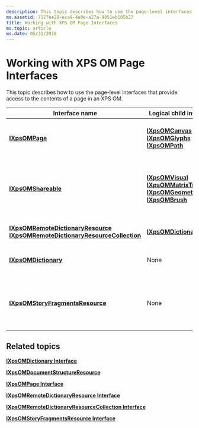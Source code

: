 ```yaml
---
description: This topic describes how to use the page-level interfaces that provide access to the contents of a page in an XPS OM.
ms.assetid: 7127ee28-eca9-4e0e-a27a-9051eb105b27
title: Working with XPS OM Page Interfaces
ms.topic: article
ms.date: 05/31/2018
---
```


# Working with XPS OM Page Interfaces

This topic describes how to use the page-level interfaces that provide access to the contents of a page in an XPS OM.



| Interface name                                                                                                                                                                              | Logical child interfaces                                                                                                                                                                                            | Description                                                                                                                                        |
|---------------------------------------------------------------------------------------------------------------------------------------------------------------------------------------------|---------------------------------------------------------------------------------------------------------------------------------------------------------------------------------------------------------------------|----------------------------------------------------------------------------------------------------------------------------------------------------|
| [**IXpsOMPage**](/windows/desktop/api/xpsobjectmodel/nn-xpsobjectmodel-ixpsompage)<br/>                                                                                                                                                 | [**IXpsOMCanvas**](/windows/desktop/api/xpsobjectmodel/nn-xpsobjectmodel-ixpsomcanvas)<br/> [**IXpsOMGlyphs**](/windows/desktop/api/xpsobjectmodel/nn-xpsobjectmodel-ixpsomglyphs)<br/> [**IXpsOMPath**](/windows/desktop/api/xpsobjectmodel/nn-xpsobjectmodel-ixpsompath)<br/>                                                                         | The root object of the page contents.<br/> This object represents a document part.<br/>                                                |
| [**IXpsOMShareable**](/windows/desktop/api/xpsobjectmodel/nn-xpsobjectmodel-ixpsomshareable)<br/>                                                                                                                                       | [**IXpsOMVisual**](/windows/desktop/api/xpsobjectmodel/nn-xpsobjectmodel-ixpsomvisual)<br/> [**IXpsOMMatrixTransform**](/windows/desktop/api/xpsobjectmodel/nn-xpsobjectmodel-ixpsommatrixtransform)<br/> [**IXpsOMGeometry**](/windows/desktop/api/xpsobjectmodel/nn-xpsobjectmodel-ixpsomgeometry)<br/> [**IXpsOMBrush**](/windows/desktop/api/xpsobjectmodel/nn-xpsobjectmodel-ixpsombrush)<br/> | Interfaces that derive from the [**IXpsOMShareable**](/windows/desktop/api/xpsobjectmodel/nn-xpsobjectmodel-ixpsomshareable) interface can be stored in a resource dictionary and shared.<br/> |
| [**IXpsOMRemoteDictionaryResource**](/windows/desktop/api/xpsobjectmodel/nn-xpsobjectmodel-ixpsomremotedictionaryresource)<br/> [**IXpsOMRemoteDictionaryResourceCollection**](/windows/desktop/api/xpsobjectmodel/nn-xpsobjectmodel-ixpsomremotedictionaryresourcecollection)<br/> | [**IXpsOMDictionary**](/windows/desktop/api/xpsobjectmodel/nn-xpsobjectmodel-ixpsomdictionary)<br/>                                                                                                                                                             | Contains a resource dictionary.<br/>                                                                                                         |
| [**IXpsOMDictionary**](/windows/desktop/api/xpsobjectmodel/nn-xpsobjectmodel-ixpsomdictionary)<br/>                                                                                                                                     | None<br/>                                                                                                                                                                                                     | References the resources that are shared by other objects.<br/>                                                                              |
| [**IXpsOMStoryFragmentsResource**](/windows/desktop/api/xpsobjectmodel/nn-xpsobjectmodel-ixpsomstoryfragmentsresource)<br/>                                                                                                             | None<br/>                                                                                                                                                                                                     | Provides access to the content of the resource stream of the StoryFragments part of the document.<br/>                                       |



 

## Related topics

<dl> <dt>

[**IXpsOMDictionary Interface**](/windows/desktop/api/xpsobjectmodel/nn-xpsobjectmodel-ixpsomdictionary)
</dt> <dt>

[**IXpsOMDocumentStructureResource**](/windows/desktop/api/xpsobjectmodel/nn-xpsobjectmodel-ixpsomdocumentstructureresource)
</dt> <dt>

[**IXpsOMPage Interface**](/windows/desktop/api/xpsobjectmodel/nn-xpsobjectmodel-ixpsompage)
</dt> <dt>

[**IXpsOMRemoteDictionaryResource Interface**](/windows/desktop/api/xpsobjectmodel/nn-xpsobjectmodel-ixpsomremotedictionaryresource)
</dt> <dt>

[**IXpsOMRemoteDictionaryResourceCollection Interface**](/windows/desktop/api/xpsobjectmodel/nn-xpsobjectmodel-ixpsomremotedictionaryresourcecollection)
</dt> <dt>

[**IXpsOMStoryFragmentsResource Interface**](/windows/desktop/api/xpsobjectmodel/nn-xpsobjectmodel-ixpsomstoryfragmentsresource)
</dt> </dl>

 

 




